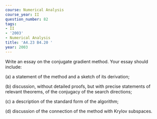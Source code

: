 ```yaml
---
course: Numerical Analysis
course_year: II
question_number: 82
tags:
- II
- '2003'
- Numerical Analysis
title: 'A4.23 B4.20 '
year: 2003
---
```



Write an essay on the conjugate gradient method. Your essay should include:

(a) a statement of the method and a sketch of its derivation;

(b) discussion, without detailed proofs, but with precise statements of relevant theorems, of the conjugacy of the search directions;

(c) a description of the standard form of the algorithm;

(d) discussion of the connection of the method with Krylov subspaces.